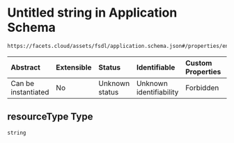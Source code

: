 # Untitled string in Application Schema

```txt
https://facets.cloud/assets/fsdl/application.schema.json#/properties/environmentVariables/properties/dynamic/properties/SERVICE_ENDPOINT/properties/resourceType
```



| Abstract            | Extensible | Status         | Identifiable            | Custom Properties | Additional Properties | Access Restrictions | Defined In                                                                        |
| :------------------ | :--------- | :------------- | :---------------------- | :---------------- | :-------------------- | :------------------ | :-------------------------------------------------------------------------------- |
| Can be instantiated | No         | Unknown status | Unknown identifiability | Forbidden         | Allowed               | none                | [application.schema.json*](../out/application.schema.json "open original schema") |

## resourceType Type

`string`
